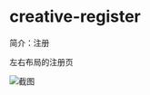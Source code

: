 # creative-register

简介：注册

左右布局的注册页

![截图](https://img.alicdn.com/tfs/TB1k34zsljTBKNjSZFDXXbVgVXa-2854-1572.png)
